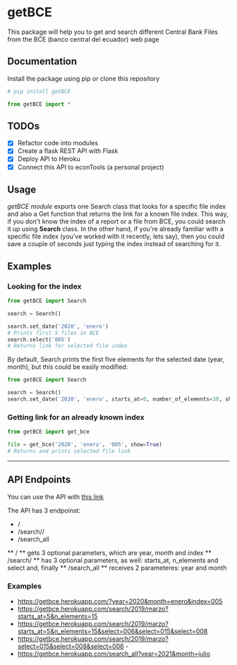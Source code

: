 # getBCE

This package will help you to get and search different Central Bank Files from the BCE (banco central del ecuador) web
page

## Documentation

Install the package using pip or clone this repository

```python
# pip install getBCE

from getBCE import *
```

## TODOs

- [x] Refactor code into modules
- [x] Create a flask REST API with Flask
- [x] Deploy API to Heroku
- [x] Connect this API to econTools (a personal project)

## Usage

*getBCE module* exports one Search class that looks for a specific file index and
also a Get function that returns the link for a known file index. This way, if you don't
know the index of a report or a file from BCE, you could search it up using **Search** class.
In the other hand, if you're already familiar with a specific file index (you've worked with it recently, lets say), then
you could save a couple of seconds just typing the index instead of searching for it.

## Examples

### Looking for the index 
```python
from getBCE import Search

search = Search()

search.set_date('2020', 'enero')
# Prints first 5 files in BCE
search.select('005')
# Returns link for selected file index
```

By default, Search prints the first five elements for the selected date (year, month), but this could
be easily modified:
```python
from getBCE import Search

search = Search()
search.set_date('2020', 'enero', starts_at=0, number_of_elements=30, show=True)
```

### Getting link for an already known index
```python
from getBCE import get_bce

file = get_bce('2020', 'enero', '005', show=True)
# Returns and prints selected file link
```

---

## API Endpoints

You can use the API with [this link](https://getbce.herokuapp.com/)

The API has 3 endpoinst:
 - /
 - /search/<year>/<month>
 - /search_all

** / ** gets 3 optional parameters, which are year, month and index
** /search<year>/<month> ** has 3 optional parameters, as well: starts_at, n_elements and select
and, finally ** /search_all ** receives 2 parameteres: year and month

### Examples
 - https://getbce.herokuapp.com/?year=2020&month=enero&index=005
 - https://getbce.herokuapp.com/search/2019/marzo?starts_at=5&n_elements=15
 - https://getbce.herokuapp.com/search/2019/marzo?starts_at=5&n_elements=15&select=006&select=015&select=008
 - https://getbce.herokuapp.com/search/2019/marzo?select=015&select=008&select=006 -
 - https://getbce.herokuapp.com/search_all?year=2021&month=julio
